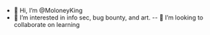 - 👋 Hi, I’m @MoloneyKing
- 👀 I’m interested in info sec, bug bounty, and art.
-- 💞️ I’m looking to collaborate on learning


<!---
MoloneyKing/MoloneyKing is a ✨ special ✨ repository because its `README.md` (this file) appears on your GitHub profile.
You can click the Preview link to take a look at your changes.
--->
